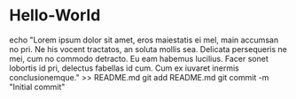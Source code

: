 # Hello-World
echo "Lorem ipsum dolor sit amet, eros maiestatis ei mel, main accumsan no pri. Ne his vocent tractatos, an soluta mollis sea. Delicata persequeris ne mei, cum no commodo detracto. Eu eam habemus lucilius. Facer sonet lobortis id pri, delectus fabellas id cum. Cum ex iuvaret inermis conclusionemque." >> README.md
git add README.md
git commit -m "Initial commit"
